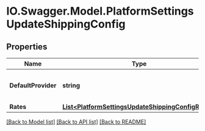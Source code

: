 # IO.Swagger.Model.PlatformSettingsUpdateShippingConfig
## Properties

Name | Type | Description | Notes
------------ | ------------- | ------------- | -------------
**DefaultProvider** | **string** | Default shipping provider (e.g., \&quot;FedEx\&quot;, \&quot;UPS\&quot;). | [optional] 
**Rates** | [**List&lt;PlatformSettingsUpdateShippingConfigRates&gt;**](PlatformSettingsUpdateShippingConfigRates.md) |  | [optional] 

[[Back to Model list]](../README.md#documentation-for-models) [[Back to API list]](../README.md#documentation-for-api-endpoints) [[Back to README]](../README.md)

